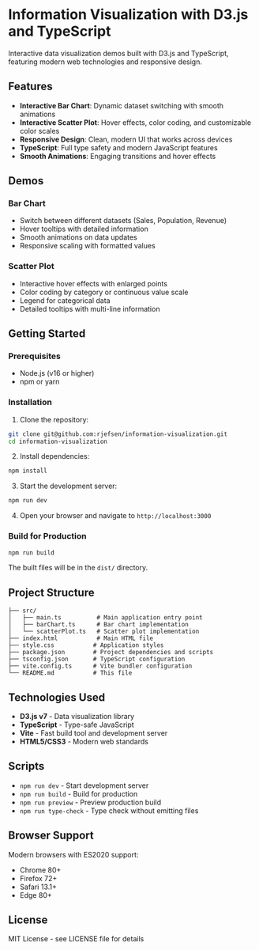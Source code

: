 # Information Visualization with D3.js and TypeScript

Interactive data visualization demos built with D3.js and TypeScript, featuring modern web technologies and responsive design.

## Features

- **Interactive Bar Chart**: Dynamic dataset switching with smooth animations
- **Interactive Scatter Plot**: Hover effects, color coding, and customizable color scales
- **Responsive Design**: Clean, modern UI that works across devices
- **TypeScript**: Full type safety and modern JavaScript features
- **Smooth Animations**: Engaging transitions and hover effects

## Demos

### Bar Chart
- Switch between different datasets (Sales, Population, Revenue)
- Hover tooltips with detailed information
- Smooth animations on data updates
- Responsive scaling with formatted values

### Scatter Plot
- Interactive hover effects with enlarged points
- Color coding by category or continuous value scale
- Legend for categorical data
- Detailed tooltips with multi-line information

## Getting Started

### Prerequisites
- Node.js (v16 or higher)
- npm or yarn

### Installation

1. Clone the repository:
```bash
git clone git@github.com:rjefsen/information-visualization.git
cd information-visualization
```

2. Install dependencies:
```bash
npm install
```

3. Start the development server:
```bash
npm run dev
```

4. Open your browser and navigate to `http://localhost:3000`

### Build for Production

```bash
npm run build
```

The built files will be in the `dist/` directory.

## Project Structure

```
├── src/
│   ├── main.ts          # Main application entry point
│   ├── barChart.ts      # Bar chart implementation
│   └── scatterPlot.ts   # Scatter plot implementation
├── index.html           # Main HTML file
├── style.css           # Application styles
├── package.json        # Project dependencies and scripts
├── tsconfig.json       # TypeScript configuration
├── vite.config.ts      # Vite bundler configuration
└── README.md           # This file
```

## Technologies Used

- **D3.js v7** - Data visualization library
- **TypeScript** - Type-safe JavaScript
- **Vite** - Fast build tool and development server
- **HTML5/CSS3** - Modern web standards

## Scripts

- `npm run dev` - Start development server
- `npm run build` - Build for production
- `npm run preview` - Preview production build
- `npm run type-check` - Type check without emitting files

## Browser Support

Modern browsers with ES2020 support:
- Chrome 80+
- Firefox 72+
- Safari 13.1+
- Edge 80+

## License

MIT License - see LICENSE file for details